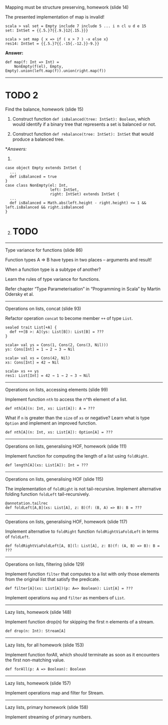 Mapping must be structure preserving, homework (slide 14)

The presented implementation of map is invalid!

```
scala > val set = Empty include 7 include 5 ... i n cl u d e 15
set: IntSet = {{.5.}7{{.9.}12{.15.}}}

scala > set map { x => if ( x > 7 ) -x else x}
res14: IntSet = {{.5.}7{{.-15{.-12.}}-9.}}
```

**Answer:**

```
def map(f: Int => Int) =
    NonEmpty(f(el), Empty, Empty).union(left.map(f)).union(right.map(f))
```

---

# TODO 2

Find the balance, homework (slide 15)

1. Construct function `def isBalanced(tree: IntSet): Boolean`, which would identify if a binary tree that represents a set is balanced or not.

2. Construct function `def rebalance(tree: IntSet): IntSet` that would produce a balanced tree.

**Answers:*

1.

```
case object Empty extends IntSet {
  ...
  def isBalanced = true
}
case class NonEmpty(el: Int,
                    left: IntSet,
                    right: IntSet) extends IntSet {
  ...
  def isBalanced = Math.abs(left.height - right.height) <= 1 && left.isBalanced && right.isBalanced
}
```

2. # TODO
---

Type variance for functions (slide 86)

Function types A => B have types in two places – arguments and result!

When a function type is a subtype of another?

Learn the rules of type variance for functions.

Refer chapter “Type Parameterisation” in “Programming in Scala” by Martin Odersky et al.

---

Operations on lists, concat (slide 93)

Refactor operation `concat` to become member `++` of type `List`.

```
sealed trait List[+A] {
  def ++[B >: A](ys: List[B]): List[B] = ???
}
```

```
scala> val ys = Cons(1, Cons(2, Cons(3, Nil)))
ys: Cons[Int] = 1 → 2 → 3 → Nil

scala> val xs = Cons(42, Nil)
xs: Cons[Int] = 42 → Nil

scala> xs ++ ys
res1: List[Int] = 42 → 1 → 2 → 3 → Nil
```

---

Operations on lists, accessing elements (slide 99)

Implement function `nth` to access the n^th element of a list.

`def nth[A](n: Int, xs: List[A]): A = ???`

What if `n` is greater than the `size` of `xs` or negative?
Learn what is type `Option` and implement an improved function.

`def nth[A](n: Int, xs: List[A]): Option[A] = ???`

---

Operations on lists, generalising HOF, homework (slide 111)

Implement function for computing the length of a list using `foldRight`.

`def length[A](xs: List[A]): Int = ???`

---

Operations on lists, generalising HOF (slide 115)

The implementation of `foldRight` is not tail-recursive.
Implement alternative folding function `foldLeft` tail-recursively.

```
@annotation.tailrec
def foldLeft[A,B](xs: List[A], z: B)(f: (B, A) => B): B = ???
```

---

Operations on lists, generalising HOF, homework (slide 117)

Implement alternative to `foldRight` function `foldRightViaFoldLeft` in terms of `foldLeft`.

`def foldRightViaFoldLeft[A, B](l: List[A], z: B)(f: (A, B) => B): B = ???`

---

Operations on lists, filtering (slide 129)

Implement function `filter` that computes to a list with only those elements from the original list that satisfy the predicate.

`def filter[A](xs: List[A])(p: A=> Boolean): List[A] = ???`

Implement operations `map` and `filter` as members of `List`.

---

Lazy lists, homework (slide 148)

Implement function drop(n) for skipping the first n elements of a stream.

`def drop(n: Int): Stream[A]`

---

Lazy lists, for all homework (slide 153)

Implement function forAll, which should terminate as soon as it encounters the first non-matching value.

`def forAll(p: A => Boolean): Boolean`

---

Lazy lists, homework (slide 157)

Implement operations map and filter for Stream.

---

Lazy lists, primary homework (slide 158)

Implement streaming of primary numbers.
